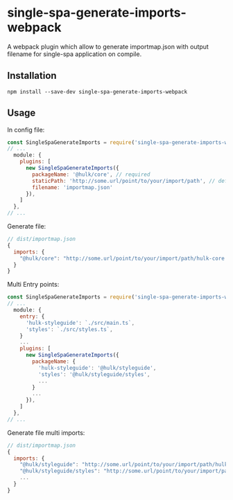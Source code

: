 # single-spa-generate-imports-webpack
A webpack plugin which allow to generate importmap.json with output filename for single-spa application on compile.

## Installation

```
npm install --save-dev single-spa-generate-imports-webpack
```

## Usage

In config file:

``` javascript
const SingleSpaGenerateImports = require('single-spa-generate-imports-webpack');
// ...
  module: {
    plugins: [
      new SingleSpaGenerateImports({
        packageName: '@hulk/core', // required
        staticPath: 'http://some.url/point/to/your/import/path', // default from env process.env.STATIC_PATH
        filename: 'importmap.json'
      }),
    ]
  },
// ...
```

Generate file:

``` javascript
// dist/importmap.json
{
  imports: {
    "@hulk/core": "http://some.url/point/to/your/import/path/hulk-core.<hash>.js"
  }
}
```

Multi Entry points:

``` javascript
const SingleSpaGenerateImports = require('single-spa-generate-imports-webpack');
// ...
  module: {
    entry: {
      'hulk-styleguide': `./src/main.ts`,
      'styles': `./src/styles.ts`,
    }
    ...
    plugins: [
      new SingleSpaGenerateImports({
        packageName: {
          'hulk-styleguide': '@hulk/styleguide',
          'styles': '@hulk/styleguide/styles',
          ...
        }
        ...
      }),
    ]
  },
// ...
```
Generate file multi imports:

``` javascript
// dist/importmap.json
{
  imports: {
    "@hulk/styleguide": "http://some.url/point/to/your/import/path/hulk-styleguide.<hash>.js"
    "@hulk/styleguide/styles": "http://some.url/point/to/your/import/path/styles.<hash>.js"
    ...
  }
}
```
